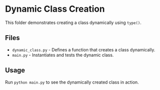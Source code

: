 # Dynamic Class Creation

This folder demonstrates creating a class dynamically using `type()`.

## Files
- `dynamic_class.py` - Defines a function that creates a class dynamically.
- `main.py` - Instantiates and tests the dynamic class.

## Usage
Run `python main.py` to see the dynamically created class in action.
